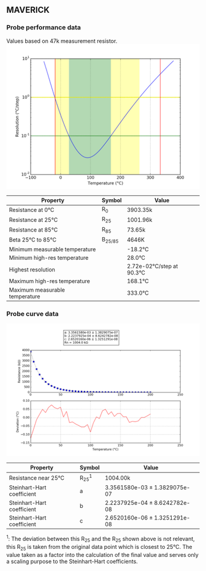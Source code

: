 
## MAVERICK
### Probe performance data

Values based on 47k measurement resistor.
![Sensor performance chart](MAVERICK_resolution.png)

Property | Symbol | Value
-------- | -------- | --------
Resistance at 0°C | R<sub>0</sub> | 3903.35k
Resistance at 25°C | R<sub>25</sub> | 1001.96k
Resistance at 85°C | R<sub>85</sub> | 73.65k
Beta 25°C to 85°C | B<sub>25/85</sub>| 4646K
Minimum measurable temperature | | -18.2°C
Minimum high-res temperature | | 28.0°C
Highest resolution || 2.72e-02°C/step at 90.3°C
Maximum high-res temperature | | 168.1°C
Maximum measurable temperature | | 333.0°C

### Probe curve data
![Probe fit chart](MAVERICK_curve.png)

Property | Symbol | Value
-------- | -------- | --------
Resistance near 25°C | R<sub>25</sub><sup>1</sup> | 1004.00k
Steinhart-Hart coefficient | a | 3.3561580e-03 ± 1.3829075e-07
Steinhart-Hart coefficient | b | 2.2237925e-04 ± 8.6242782e-08
Steinhart-Hart coefficient | c | 2.6520160e-06 ± 1.3251291e-08

<sup>1</sup>: The deviation between this R<sub>25</sub> and the R<sub>25</sub> shown above is not relevant, this R<sub>25</sub> is taken from the original data point which is closest to 25°C. The value taken as a factor into the calculation of the final value and serves only a scaling purpose to the Steinhart-Hart coefficients.
